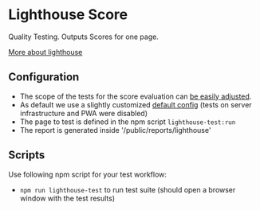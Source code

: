 # Lighthouse Score

Quality Testing. Outputs Scores for one page.

[More about lighthouse](https://developers.google.com/web/tools/lighthouse/)

## Configuration

-    The scope of the tests for the score evaluation can [be easily adjusted](./lighthouse.config.js).
-    As default we use a slightly customized [default config](https://github.com/GoogleChrome/lighthouse/blob/master/lighthouse-core/config/default-config.js) (tests on server infrastructure and PWA were disabled)
-    The page to test is defined in the npm script `lighthouse-test:run`
-    The report is generated inside '/public/reports/lighthouse'

## Scripts

Use following npm script for your test workflow:

-   `npm run lighthouse-test` to run test suite (should open a browser window with the test results)
